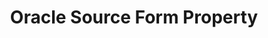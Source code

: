 ---
content-type: "api-form"
form-type: "source"
key: "source-form-properties-oracle-object"

title: "Oracle Source Form Property"
api-type: "oracle"
display-name: "Oracle"

source-type: "database"
docs-name: "oracle"
db-type: "oracle"

description: ""

uses-common-fields: true
object-attributes:
  - name: "default_replication_method"
    type: "string"
    required: false
    description: "{{ connect.common.attributes.default-replication-method }}"
    value: "{{ sample-property-data.default-replication-method }}"

  - name: "filter_schemas"
    type: "string"
    required: false
    description: "[PLACEHOLDER]"
    value: ""

  - name: "sid"
    type: "string"
    required: false
    description: "[PLACEHOLDER]"
    value: ""
---